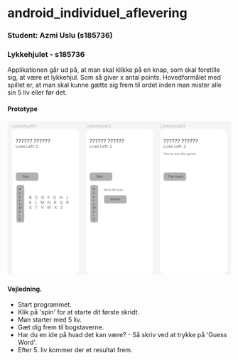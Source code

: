 # android_individuel_aflevering

### Student: Azmi Uslu (s185736)

### Lykkehjulet - s185736
Applikationen går ud på, at man skal klikke på en knap, som skal foretille sig, at være et lykkehjul. Som så giver x antal points.
Hovedformålet med spillet er, at man skal kunne gætte sig frem til ordet inden man mister alle sin 5 liv eller før det.

#### Prototype
![Screenshot](prototype.png)

#### Vejledning.
- Start programmet.
- Klik på 'spin' for at starte dit første skridt.
- Man starter med 5 liv.
- Gæt dig frem til bogstaverne.
- Har du en ide på hvad det kan være? - Så skriv ved at trykke på 'Guess Word'.
- Efter 5. liv kommer der et resultat frem.



